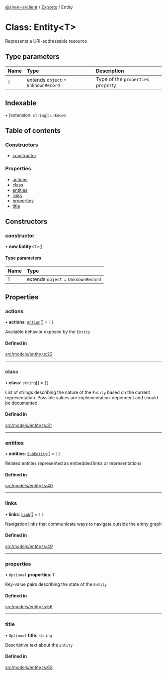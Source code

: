 [@siren-js/client](../README.md) / [Exports](../modules.md) / Entity

# Class: Entity<T\>

Represents a URI-addressable resource

## Type parameters

| Name | Type | Description |
| :------ | :------ | :------ |
| `T` | extends `object` = `UnknownRecord` | Type of the `properties` property |

## Indexable

▪ [extension: `string`]: `unknown`

## Table of contents

### Constructors

- [constructor](Entity.md#constructor)

### Properties

- [actions](Entity.md#actions)
- [class](Entity.md#class)
- [entities](Entity.md#entities)
- [links](Entity.md#links)
- [properties](Entity.md#properties)
- [title](Entity.md#title)

## Constructors

### constructor

• **new Entity**<`T`\>()

#### Type parameters

| Name | Type |
| :------ | :------ |
| `T` | extends `object` = `UnknownRecord` |

## Properties

### actions

• **actions**: [`Action`](Action.md)[] = `[]`

Available behavior exposed by the `Entity`

#### Defined in

[src/models/entity.ts:22](https://github.com/siren-js/client/blob/3170d58/src/models/entity.ts#L22)

___

### class

• **class**: `string`[] = `[]`

List of strings describing the nature of the `Entity` based on the current representation. Possible values are
implementation-dependent and should be documented.

#### Defined in

[src/models/entity.ts:31](https://github.com/siren-js/client/blob/3170d58/src/models/entity.ts#L31)

___

### entities

• **entities**: [`SubEntity`](../modules.md#subentity)[] = `[]`

Related entities represented as embedded links or representations

#### Defined in

[src/models/entity.ts:40](https://github.com/siren-js/client/blob/3170d58/src/models/entity.ts#L40)

___

### links

• **links**: [`Link`](Link.md)[] = `[]`

Navigation links that communicate ways to navigate outside the entity graph

#### Defined in

[src/models/entity.ts:49](https://github.com/siren-js/client/blob/3170d58/src/models/entity.ts#L49)

___

### properties

• `Optional` **properties**: `T`

Key-value pairs describing the state of the `Entity`

#### Defined in

[src/models/entity.ts:56](https://github.com/siren-js/client/blob/3170d58/src/models/entity.ts#L56)

___

### title

• `Optional` **title**: `string`

Descriptive text about the `Entity`

#### Defined in

[src/models/entity.ts:63](https://github.com/siren-js/client/blob/3170d58/src/models/entity.ts#L63)
